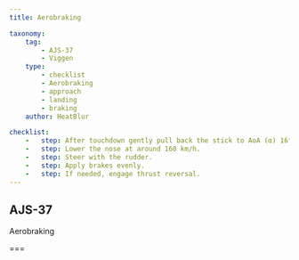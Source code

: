 ```yaml
---
title: Aerobraking

taxonomy:
    tag:
        - AJS-37
        - Viggen
    type:
        - checklist
        - Aerobraking
        - approach
        - landing
        - braking
    author: HeatBlur

checklist:
    -   step: After touchdown gently pull back the stick to AoA (α) 16°.
    -   step: Lower the nose at around 160 km/h.
    -   step: Steer with the rudder.
    -   step: Apply brakes evenly.
    -   step: If needed, engage thrust reversal. 
---
```


## AJS-37 
Aerobraking

===

